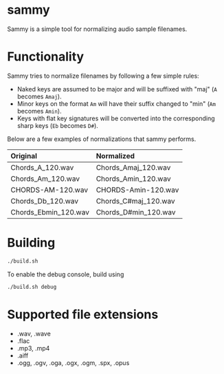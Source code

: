 # sammy
Sammy is a simple tool for normalizing audio sample filenames.

# Functionality
Sammy tries to normalize filenames by following a few simple rules:
- Naked keys are assumed to be major and will be suffixed with "maj" (`A` becomes `Amaj`).
- Minor keys on the format `Am` will have their suffix changed to "min" (`Am` becomes `Amin`).
- Keys with flat key signatures will be converted into the corresponding sharp keys (`Eb` becomes `D#`).

Below are a few examples of normalizations that sammy performs.

| Original             | Normalized           |
| :--------------------| :------------------- |
| Chords_A_120.wav     | Chords_Amaj_120.wav  |
| Chords_Am_120.wav    | Chords_Amin_120.wav  |
| CHORDS-AM-120.wav    | CHORDS-Amin-120.wav  |
| Chords_Db_120.wav    | Chords_C#maj_120.wav |
| Chords_Ebmin_120.wav | Chords_D#min_120.wav |


# Building
```sh
./build.sh
```

To enable the debug console, build using
```sh
./build.sh debug
```

# Supported file extensions
- .wav, .wave
- .flac
- .mp3, .mp4
- .aiff
- .ogg, .ogv, .oga, .ogx, .ogm, .spx, .opus
